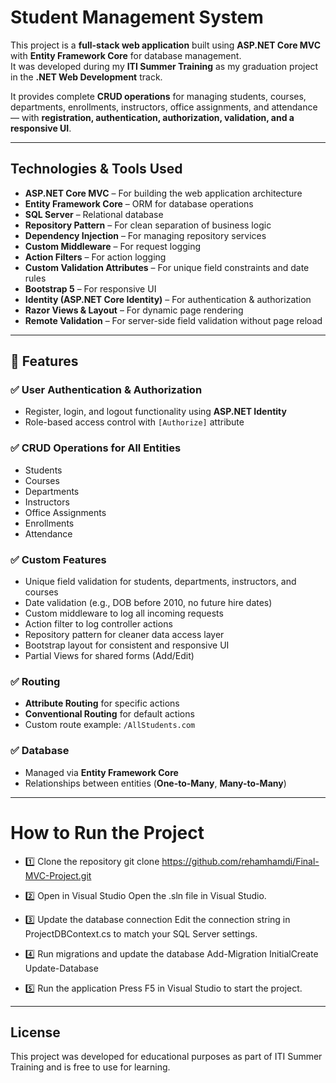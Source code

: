#  Student Management System 

This project is a **full-stack web application** built using **ASP.NET Core MVC** with **Entity Framework Core** for database management.  
It was developed during my **ITI Summer Training** as my graduation project in the **.NET Web Development** track.

It provides complete **CRUD operations** for managing students, courses, departments, enrollments, instructors, office assignments, and attendance — with **registration, authentication, authorization, validation, and a responsive UI**.

---

##  Technologies & Tools Used

- **ASP.NET Core MVC** – For building the web application architecture  
- **Entity Framework Core** – ORM for database operations  
- **SQL Server** – Relational database  
- **Repository Pattern** – For clean separation of business logic  
- **Dependency Injection** – For managing repository services  
- **Custom Middleware** – For request logging  
- **Action Filters** – For action logging  
- **Custom Validation Attributes** – For unique field constraints and date rules  
- **Bootstrap 5** – For responsive UI  
- **Identity (ASP.NET Core Identity)** – For authentication & authorization  
- **Razor Views & Layout** – For dynamic page rendering  
- **Remote Validation** – For server-side field validation without page reload  

---

## 📌 Features

### ✅ User Authentication & Authorization
- Register, login, and logout functionality using **ASP.NET Identity**
- Role-based access control with `[Authorize]` attribute

### ✅ CRUD Operations for All Entities
- Students  
- Courses  
- Departments  
- Instructors  
- Office Assignments  
- Enrollments  
- Attendance  

### ✅ Custom Features
- Unique field validation for students, departments, instructors, and courses  
- Date validation (e.g., DOB before 2010, no future hire dates)  
- Custom middleware to log all incoming requests  
- Action filter to log controller actions  
- Repository pattern for cleaner data access layer  
- Bootstrap layout for consistent and responsive UI  
- Partial Views for shared forms (Add/Edit)  

### ✅ Routing
- **Attribute Routing** for specific actions  
- **Conventional Routing** for default actions  
- Custom route example: `/AllStudents.com`  

### ✅ Database
- Managed via **Entity Framework Core**  
- Relationships between entities (**One-to-Many**, **Many-to-Many**)  

---
 # How to Run the Project
- 1️⃣ Clone the repository
    git clone https://github.com/rehamhamdi/Final-MVC-Project.git
- 2️⃣ Open in Visual Studio
    Open the .sln file in Visual Studio.

- 3️⃣ Update the database connection
   Edit the connection string in ProjectDBContext.cs to match your SQL Server settings.
   
- 4️⃣ Run migrations and update the database
    Add-Migration InitialCreate
    Update-Database
- 5️⃣ Run the application
    Press F5 in Visual Studio to start the project.
---
## License
This project was developed for educational purposes as part of ITI Summer Training and is free to use for learning.


